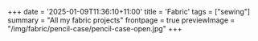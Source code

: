 +++
date = '2025-01-09T11:36:10+11:00'
title = 'Fabric'
tags = ["sewing"]
summary = "All my fabric projects"
frontpage = true
previewImage = "/img/fabric/pencil-case/pencil-case-open.jpg"
+++